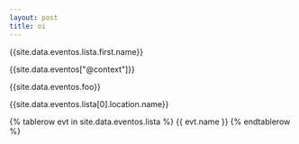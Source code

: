 ```yaml
---
layout: post
title: oi
---
```


{{site.data.eventos.lista.first.name}}

{{site.data.eventos["@context"]}}

{{site.data.eventos.foo}}

{{site.data.eventos.lista[0].location.name}}


<table>
{% tablerow evt in site.data.eventos.lista %}
  {{ evt.name }}
{% endtablerow %}
</table>
